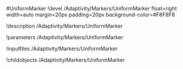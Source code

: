 <!-- MOOSE Object Documentation Stub: Remove this when content is added. -->
#UniformMarker
!devel /Adaptivity/Markers/UniformMarker float=right width=auto margin=20px padding=20px background-color=#F8F8F8

!description /Adaptivity/Markers/UniformMarker

!parameters /Adaptivity/Markers/UniformMarker

!inputfiles /Adaptivity/Markers/UniformMarker

!childobjects /Adaptivity/Markers/UniformMarker
